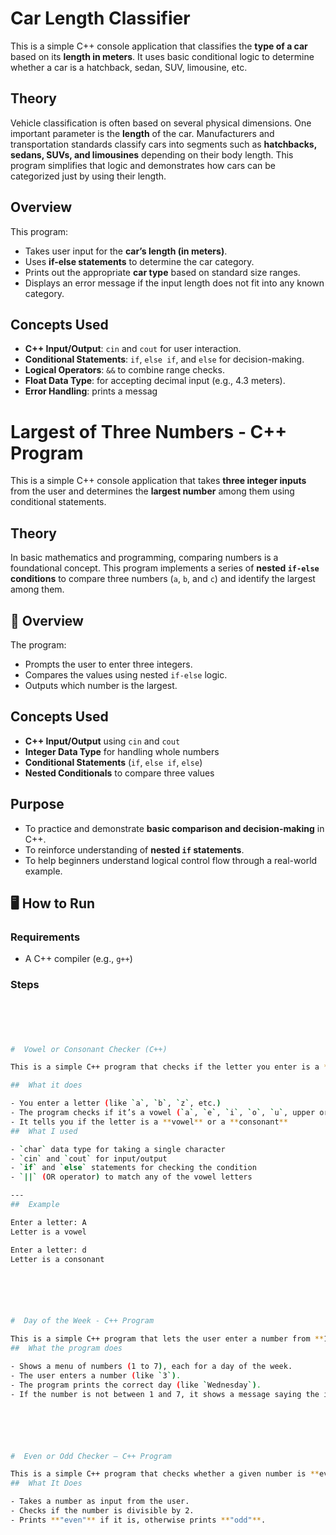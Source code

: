 #  Car Length Classifier

This is a simple C++ console application that classifies the **type of a car** based on its **length in meters**. It uses basic conditional logic to determine whether a car is a hatchback, sedan, SUV, limousine, etc.

##  Theory

Vehicle classification is often based on several physical dimensions. One important parameter is the **length** of the car. Manufacturers and transportation standards classify cars into segments such as **hatchbacks, sedans, SUVs, and limousines** depending on their body length. This program simplifies that logic and demonstrates how cars can be categorized just by using their length.

##  Overview

This program:

- Takes user input for the **car’s length (in meters)**.
- Uses **if-else statements** to determine the car category.
- Prints out the appropriate **car type** based on standard size ranges.
- Displays an error message if the input length does not fit into any known category.
##  Concepts Used

- **C++ Input/Output**: `cin` and `cout` for user interaction.
- **Conditional Statements**: `if`, `else if`, and `else` for decision-making.
- **Logical Operators**: `&&` to combine range checks.
- **Float Data Type**: for accepting decimal input (e.g., 4.3 meters).
- **Error Handling**: prints a messag







 #  Largest of Three Numbers - C++ Program

This is a simple C++ console application that takes **three integer inputs** from the user and determines the **largest number** among them using conditional statements.

##  Theory

In basic mathematics and programming, comparing numbers is a foundational concept. This program implements a series of **nested `if-else` conditions** to compare three numbers (`a`, `b`, and `c`) and identify the largest among them.

## 🧾 Overview

The program:

- Prompts the user to enter three integers.
- Compares the values using nested `if-else` logic.
- Outputs which number is the largest.
##  Concepts Used

- **C++ Input/Output** using `cin` and `cout`
- **Integer Data Type** for handling whole numbers
- **Conditional Statements** (`if`, `else if`, `else`)
- **Nested Conditionals** to compare three values
##  Purpose

- To practice and demonstrate **basic comparison and decision-making** in C++.
- To reinforce understanding of **nested `if` statements**.
- To help beginners understand logical control flow through a real-world example.
## 🖥 How to Run

### Requirements

- A C++ compiler (e.g., `g++`)

### Steps

```bash





#  Vowel or Consonant Checker (C++)

This is a simple C++ program that checks if the letter you enter is a **vowel** or a **consonant**.

##  What it does

- You enter a letter (like `a`, `b`, `z`, etc.)
- The program checks if it’s a vowel (`a`, `e`, `i`, `o`, `u`, upper or lowercase)
- It tells you if the letter is a **vowel** or a **consonant**
##  What I used

- `char` data type for taking a single character
- `cin` and `cout` for input/output
- `if` and `else` statements for checking the condition
- `||` (OR operator) to match any of the vowel letters

---
##  Example

Enter a letter: A
Letter is a vowel

Enter a letter: d
Letter is a consonant






#  Day of the Week - C++ Program

This is a simple C++ program that lets the user enter a number from **1 to 7**, and it displays the corresponding **day of the week** using a `switch` statement.
##  What the program does

- Shows a menu of numbers (1 to 7), each for a day of the week.
- The user enters a number (like `3`).
- The program prints the correct day (like `Wednesday`).
- If the number is not between 1 and 7, it shows a message saying the input is invalid.






#  Even or Odd Checker – C++ Program

This is a simple C++ program that checks whether a given number is **even** or **odd**. It’s a basic example of using **if-else statements** and the **modulus operator (%)**.
##  What It Does

- Takes a number as input from the user.
- Checks if the number is divisible by 2.
- Prints **"even"** if it is, otherwise prints **"odd"**.






